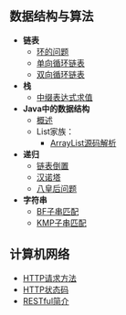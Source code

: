 ## 数据结构与算法
* **链表**
  * [环的问题](./数据结构与算法/链表/环的问题.md)
  * [单向循环链表](./数据结构与算法/链表/单向循环链表.md)
  * [双向循环链表](./数据结构与算法/链表/双向循环链表.md)
* **栈**
  * [中缀表达式求值](./数据结构与算法/栈/中缀表达式求值.md)
* **Java中的数据结构**
  * [概述](./数据结构与算法/Java中的数据结构/概述.md)
  * List家族：
    * [ArrayList源码解析](./数据结构与算法/Java中的数据结构/ArrayList源码解析.md)
* **递归**
  * [链表倒置](./数据结构与算法/递归/链表倒置.md)
  * [汉诺塔](./数据结构与算法/递归/汉诺塔.md)
  * [八皇后问题](./数据结构与算法/递归/八皇后问题.md)
* **字符串**
  * [BF子串匹配](./数据结构与算法/字符串/BF子串匹配.md)
  * [KMP子串匹配](./数据结构与算法/字符串/KMP子串匹配.md)

## 计算机网络
* [HTTP请求方法](./计算机网络/HTTP请求方法.md)
* [HTTP状态码](./计算机网络/HTTP状态码.md)
* [RESTful简介](./计算机网络/RESTful简介.md)
